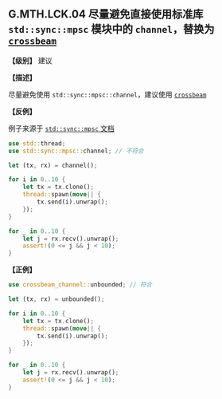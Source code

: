 ## G.MTH.LCK.04 尽量避免直接使用标准库 `std::sync::mpsc` 模块中的 `channel`，替换为 [`crossbeam`](https://github.com/crossbeam-rs/crossbeam)

**【级别】** 建议

**【描述】**

尽量避免使用 `std::sync::mpsc::channel`，建议使用 [`crossbeam`](https://github.com/crossbeam-rs/crossbeam)

**【反例】**

例子来源于 [`std::sync::mpsc` 文档](https://doc.rust-lang.org/std/sync/mpsc/)

```rust
use std::thread;
use std::sync::mpsc::channel; // 不符合

let (tx, rx) = channel();

for i in 0..10 {
    let tx = tx.clone();
    thread::spawn(move|| {
        tx.send(i).unwrap();
    });
}

for _ in 0..10 {
    let j = rx.recv().unwrap();
    assert!(0 <= j && j < 10);
}
```

**【正例】**

```rust
use crossbeam_channel::unbounded; // 符合

let (tx, rx) = unbounded();

for i in 0..10 {
    let tx = tx.clone();
    thread::spawn(move|| {
        tx.send(i).unwrap();
    });
}

for _ in 0..10 {
    let j = rx.recv().unwrap();
    assert!(0 <= j && j < 10);
}
```
